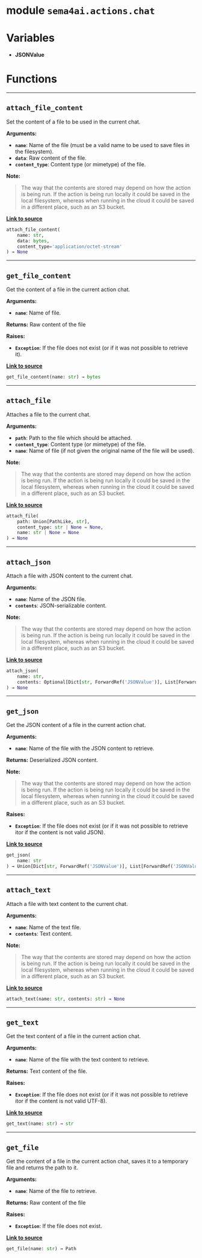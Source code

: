 <!-- markdownlint-disable -->

# module `sema4ai.actions.chat`

# Variables

- **JSONValue**

# Functions

______________________________________________________________________

## `attach_file_content`

Set the content of a file to be used in the current chat.

**Arguments:**

- <b>`name`</b>:  Name of the file (must be a valid name to be used to save files in the filesystem).
- <b>`data`</b>:  Raw content of the file.
- <b>`content_type`</b>:  Content type (or mimetype) of the file.

**Note:**

> The way that the contents are stored may depend on how the action is being run. If the action is being run locally it could be saved in the local filesystem, whereas when running in the cloud it could be saved in a different place, such as an S3 bucket.

[**Link to source**](https://github.com/sema4ai/actions/tree/master/actions/src/sema4ai/actions/chat/__init__.py#L172)

```python
attach_file_content(
    name: str,
    data: bytes,
    content_type='application/octet-stream'
) → None
```

______________________________________________________________________

## `get_file_content`

Get the content of a file in the current action chat.

**Arguments:**

- <b>`name`</b>:  Name of file.

**Returns:**
Raw content of the file

**Raises:**

- <b>`Exception`</b>:  If the file does not exist (or if it was not possible to retrieve it).

[**Link to source**](https://github.com/sema4ai/actions/tree/master/actions/src/sema4ai/actions/chat/__init__.py#L202)

```python
get_file_content(name: str) → bytes
```

______________________________________________________________________

## `attach_file`

Attaches a file to the current chat.

**Arguments:**

- <b>`path`</b>:  Path to the file which should be attached.
- <b>`content_type`</b>:  Content type (or mimetype) of the file.
- <b>`name`</b>:  Name of file (if not given the original name of the file will be used).

**Note:**

> The way that the contents are stored may depend on how the action is being run. If the action is being run locally it could be saved in the local filesystem, whereas when running in the cloud it could be saved in a different place, such as an S3 bucket.

[**Link to source**](https://github.com/sema4ai/actions/tree/master/actions/src/sema4ai/actions/chat/__init__.py#L218)

```python
attach_file(
    path: Union[PathLike, str],
    content_type: str | None = None,
    name: str | None = None
) → None
```

______________________________________________________________________

## `attach_json`

Attach a file with JSON content to the current chat.

**Arguments:**

- <b>`name`</b>:  Name of the JSON file.
- <b>`contents`</b>:  JSON-serializable content.

**Note:**

> The way that the contents are stored may depend on how the action is being run. If the action is being run locally it could be saved in the local filesystem, whereas when running in the cloud it could be saved in a different place, such as an S3 bucket.

[**Link to source**](https://github.com/sema4ai/actions/tree/master/actions/src/sema4ai/actions/chat/__init__.py#L281)

```python
attach_json(
    name: str,
    contents: Optional[Dict[str, ForwardRef('JSONValue')], List[ForwardRef('JSONValue')], str, int, float, bool]
) → None
```

______________________________________________________________________

## `get_json`

Get the JSON content of a file in the current action chat.

**Arguments:**

- <b>`name`</b>:  Name of the file with the JSON content to retrieve.

**Returns:**
Deserialized JSON content.

**Note:**

> The way that the contents are stored may depend on how the action is being run. If the action is being run locally it could be saved in the local filesystem, whereas when running in the cloud it could be saved in a different place, such as an S3 bucket.

**Raises:**

- <b>`Exception`</b>:  If the file does not exist (or if it was not possible to retrieve itor if the content is not valid JSON).

[**Link to source**](https://github.com/sema4ai/actions/tree/master/actions/src/sema4ai/actions/chat/__init__.py#L301)

```python
get_json(
    name: str
) → Union[Dict[str, ForwardRef('JSONValue')], List[ForwardRef('JSONValue')], str, int, float, bool, NoneType]
```

______________________________________________________________________

## `attach_text`

Attach a file with text content to the current chat.

**Arguments:**

- <b>`name`</b>:  Name of the text file.
- <b>`contents`</b>:  Text content.

**Note:**

> The way that the contents are stored may depend on how the action is being run. If the action is being run locally it could be saved in the local filesystem, whereas when running in the cloud it could be saved in a different place, such as an S3 bucket.

[**Link to source**](https://github.com/sema4ai/actions/tree/master/actions/src/sema4ai/actions/chat/__init__.py#L327)

```python
attach_text(name: str, contents: str) → None
```

______________________________________________________________________

## `get_text`

Get the text content of a file in the current action chat.

**Arguments:**

- <b>`name`</b>:  Name of the file with the text content to retrieve.

**Returns:**
Text content of the file.

**Raises:**

- <b>`Exception`</b>:  If the file does not exist (or if it was not possible to retrieve itor if the content is not valid UTF-8).

[**Link to source**](https://github.com/sema4ai/actions/tree/master/actions/src/sema4ai/actions/chat/__init__.py#L344)

```python
get_text(name: str) → str
```

______________________________________________________________________

## `get_file`

Get the content of a file in the current action chat, saves it to a temporary file and returns the path to it.

**Arguments:**

- <b>`name`</b>:  Name of the file to retrieve.

**Returns:**
Raw content of the file

**Raises:**

- <b>`Exception`</b>:  If the file does not exist.

[**Link to source**](https://github.com/sema4ai/actions/tree/master/actions/src/sema4ai/actions/chat/__init__.py#L258)

```python
get_file(name: str) → Path
```
